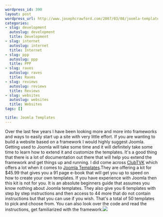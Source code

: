 ```yaml
--- 
wordpress_id: 390
layout: post
wordpress_url: http://www.josephcrawford.com/2007/03/08/joomla-templates/
categories: 
- slug: development
  autoslug: development
  title: Development
- slug: internet
  autoslug: internet
  title: Internet
- slug: ppp
  autoslug: ppp
  title: PPP
- slug: raves
  autoslug: raves
  title: Raves
- slug: reviews
  autoslug: reviews
  title: Reviews
- slug: websites
  autoslug: websites
  title: Websites
tags: []

title: Joomla Templates
---
```

Over the last few years I have been looking more and more into frameworks and ways to easily start up a site with very little effort.  If you are wanting to build a website based on a framework I would highly suggest Joomla.  Getting used to Joomla will take some time and it will definitely take some time to learn how to extend it and customize the templates.  It's a good thing that there is a lot of documentation out there that will help you extend the framework and get things up and running.  I did come across [ClubTVK](http://clubtvk.com/ "ClubTVK") which offers a lot when it comes to [Joomla Templates](http://www.clubtvk.com).They are offering a kit for $45.99 that gives you a 91 page e-book that will get you up to speed on how to create your own templates.  If you have experience with Joomla then this kit is not for you.  It is an absolute beginners guide that assumes you know nothing about Joomla templates.  They also give you 6 templates with step by step instructions and then access to  44 more that do not contain instructions but that you can use if you wish.  That's a total of 50 templates to pick and choose from.  You can also look over the code and read the instructions, get familiarized with the framework.![](http://www.counttrackula.com/tracker/images/2847/3108.gif)

